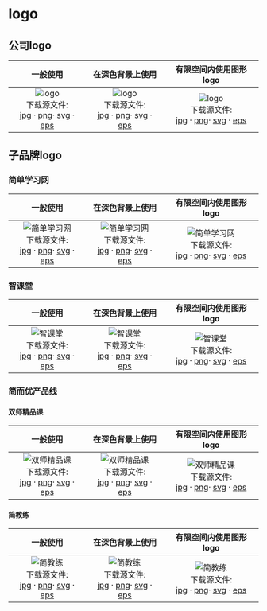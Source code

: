 # logo

## 公司logo

|一般使用|在深色背景上使用|有限空间内使用图形logo|
|:--:|:--:|:--:|
|![logo](https://guidelines.cc/assets/img/264bde5a-d298-128a-fc9a-40865b5dd616.png) <br> 下载源文件: <br> [jpg](https://guidelines.cc/assets/img/jdlogo-jd100-jpg.zip)  · [png](https://guidelines.cc/assets/img/jdlogo-jd100-png.zip)· [svg](https://guidelines.cc/assets/img/jdlogo-jd100-svg.zip)  · [eps](https://guidelines.cc/assets/img/jdlogo-jd100-eps.zip)  |![logo](https://guidelines.cc/assets/img/264bde5a-d298-128a-fc9a-40865b5dd616.png) <br> 下载源文件: <br> [jpg](https://guidelines.cc/assets/img/jdlogo-jd100-jpg.zip)  · [png](https://guidelines.cc/assets/img/jdlogo-jd100-png.zip)· [svg](https://guidelines.cc/assets/img/jdlogo-jd100-svg.zip)  · [eps](https://guidelines.cc/assets/img/jdlogo-jd100-eps.zip)  |![logo](https://guidelines.cc/assets/img/264bde5a-d298-128a-fc9a-40865b5dd616.png) <br> 下载源文件: <br> [jpg](https://guidelines.cc/assets/img/jdlogo-jd100-jpg.zip)  · [png](https://guidelines.cc/assets/img/jdlogo-jd100-png.zip)· [svg](https://guidelines.cc/assets/img/jdlogo-jd100-svg.zip)  · [eps](https://guidelines.cc/assets/img/jdlogo-jd100-eps.zip)  |

## 子品牌logo

### 简单学习网

|一般使用|在深色背景上使用|有限空间内使用图形logo|
|:--:|:--:|:--:|
|![简单学习网](https://guidelines.cc/assets/img/264bde5a-d298-128a-fc9a-40865b5dd616.png) <br> 下载源文件: <br> [jpg](https://guidelines.cc/assets/img/jdlogo-jd100-jpg.zip)  · [png](https://guidelines.cc/assets/img/jdlogo-jd100-png.zip)· [svg](https://guidelines.cc/assets/img/jdlogo-jd100-svg.zip)  · [eps](https://guidelines.cc/assets/img/jdlogo-jd100-eps.zip)  |![简单学习网](https://guidelines.cc/assets/img/264bde5a-d298-128a-fc9a-40865b5dd616.png) <br> 下载源文件: <br> [jpg](https://guidelines.cc/assets/img/jdlogo-jd100-jpg.zip)  · [png](https://guidelines.cc/assets/img/jdlogo-jd100-png.zip)· [svg](https://guidelines.cc/assets/img/jdlogo-jd100-svg.zip)  · [eps](https://guidelines.cc/assets/img/jdlogo-jd100-eps.zip)  |![简单学习网](https://guidelines.cc/assets/img/264bde5a-d298-128a-fc9a-40865b5dd616.png) <br> 下载源文件: <br> [jpg](https://guidelines.cc/assets/img/jdlogo-jd100-jpg.zip)  · [png](https://guidelines.cc/assets/img/jdlogo-jd100-png.zip)· [svg](https://guidelines.cc/assets/img/jdlogo-jd100-svg.zip)  · [eps](https://guidelines.cc/assets/img/jdlogo-jd100-eps.zip)  |

### 智课堂

|一般使用|在深色背景上使用|有限空间内使用图形logo|
|:--:|:--:|:--:|
|![智课堂](https://guidelines.cc/assets/img/264bde5a-d298-128a-fc9a-40865b5dd616.png) <br> 下载源文件: <br> [jpg](https://guidelines.cc/assets/img/jdlogo-jd100-jpg.zip)  · [png](https://guidelines.cc/assets/img/jdlogo-jd100-png.zip)· [svg](https://guidelines.cc/assets/img/jdlogo-jd100-svg.zip)  · [eps](https://guidelines.cc/assets/img/jdlogo-jd100-eps.zip)  |![智课堂](https://guidelines.cc/assets/img/264bde5a-d298-128a-fc9a-40865b5dd616.png) <br> 下载源文件: <br> [jpg](https://guidelines.cc/assets/img/jdlogo-jd100-jpg.zip)  · [png](https://guidelines.cc/assets/img/jdlogo-jd100-png.zip)· [svg](https://guidelines.cc/assets/img/jdlogo-jd100-svg.zip)  · [eps](https://guidelines.cc/assets/img/jdlogo-jd100-eps.zip)  |![智课堂](https://guidelines.cc/assets/img/264bde5a-d298-128a-fc9a-40865b5dd616.png) <br> 下载源文件: <br> [jpg](https://guidelines.cc/assets/img/jdlogo-jd100-jpg.zip)  · [png](https://guidelines.cc/assets/img/jdlogo-jd100-png.zip)· [svg](https://guidelines.cc/assets/img/jdlogo-jd100-svg.zip)  · [eps](https://guidelines.cc/assets/img/jdlogo-jd100-eps.zip)  |

### 简而优产品线

#### 双师精品课

|一般使用|在深色背景上使用|有限空间内使用图形logo|
|:--:|:--:|:--:|
|![双师精品课](https://guidelines.cc/assets/img/264bde5a-d298-128a-fc9a-40865b5dd616.png) <br> 下载源文件: <br> [jpg](https://guidelines.cc/assets/img/jdlogo-jd100-jpg.zip)  · [png](https://guidelines.cc/assets/img/jdlogo-jd100-png.zip)· [svg](https://guidelines.cc/assets/img/jdlogo-jd100-svg.zip)  · [eps](https://guidelines.cc/assets/img/jdlogo-jd100-eps.zip)  |![双师精品课](https://guidelines.cc/assets/img/264bde5a-d298-128a-fc9a-40865b5dd616.png) <br> 下载源文件: <br> [jpg](https://guidelines.cc/assets/img/jdlogo-jd100-jpg.zip)  · [png](https://guidelines.cc/assets/img/jdlogo-jd100-png.zip)· [svg](https://guidelines.cc/assets/img/jdlogo-jd100-svg.zip)  · [eps](https://guidelines.cc/assets/img/jdlogo-jd100-eps.zip)  |![双师精品课](https://guidelines.cc/assets/img/264bde5a-d298-128a-fc9a-40865b5dd616.png) <br> 下载源文件: <br> [jpg](https://guidelines.cc/assets/img/jdlogo-jd100-jpg.zip)  · [png](https://guidelines.cc/assets/img/jdlogo-jd100-png.zip)· [svg](https://guidelines.cc/assets/img/jdlogo-jd100-svg.zip)  · [eps](https://guidelines.cc/assets/img/jdlogo-jd100-eps.zip)  |

#### 简教练

|一般使用|在深色背景上使用|有限空间内使用图形logo|
|:--:|:--:|:--:|
|![简教练](https://guidelines.cc/assets/img/264bde5a-d298-128a-fc9a-40865b5dd616.png) <br> 下载源文件: <br> [jpg](https://guidelines.cc/assets/img/jdlogo-jd100-jpg.zip)  · [png](https://guidelines.cc/assets/img/jdlogo-jd100-png.zip)· [svg](https://guidelines.cc/assets/img/jdlogo-jd100-svg.zip)  · [eps](https://guidelines.cc/assets/img/jdlogo-jd100-eps.zip)  |![简教练](https://guidelines.cc/assets/img/264bde5a-d298-128a-fc9a-40865b5dd616.png) <br> 下载源文件: <br> [jpg](https://guidelines.cc/assets/img/jdlogo-jd100-jpg.zip)  · [png](https://guidelines.cc/assets/img/jdlogo-jd100-png.zip)· [svg](https://guidelines.cc/assets/img/jdlogo-jd100-svg.zip)  · [eps](https://guidelines.cc/assets/img/jdlogo-jd100-eps.zip)  |![简教练](https://guidelines.cc/assets/img/264bde5a-d298-128a-fc9a-40865b5dd616.png) <br> 下载源文件: <br> [jpg](https://guidelines.cc/assets/img/jdlogo-jd100-jpg.zip)  · [png](https://guidelines.cc/assets/img/jdlogo-jd100-png.zip)· [svg](https://guidelines.cc/assets/img/jdlogo-jd100-svg.zip)  · [eps](https://guidelines.cc/assets/img/jdlogo-jd100-eps.zip)  |
